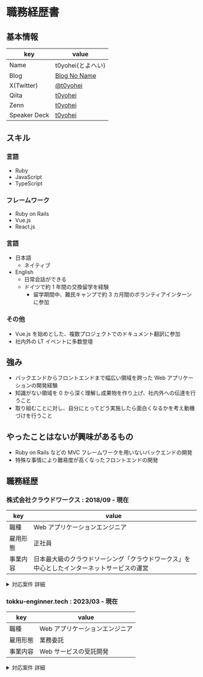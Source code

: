 # 職務経歴書

## 基本情報

|key|value|
|---|-----|
|Name|t0yohei(とよへい)|
|Blog|[Blog No Name](https://blog-no-name.com/)|
|X(Twitter)|[@t0yohei](https://twitter.com/t0yohei)|
|Qiita|[t0yohei](https://qiita.com/t0yohei)|
|Zenn|[t0yohei](https://zenn.dev/t0yohei)|
|Speaker Deck|[t0yohei](https://speakerdeck.com/t0yohei)|

## スキル
### 言語
- Ruby
- JavaScript
- TypeScript

### フレームワーク

- Ruby on Rails
- Vue.js
- React.js

### 言語

- 日本語
  - ネイティブ
- English
  - 日常会話ができる
  - ドイツで約 1 年間の交換留学を経験
    - 留学期間中、難民キャンプで約 3 カ月間のボランティアインターンに参加

### その他

- Vue.js を始めとした、複数プロジェクトでのドキュメント翻訳に参加
- 社内外の LT イベントに多数登壇

## 強み

- バックエンドからフロントエンドまで幅広い領域を跨った Web アプリケーションの開発経験
- 知識がない領域を 0 から深く理解し成果物を作り上げ、社内外への伝達を行うこと
- 取り組むことに対し、自分にとってどう実施したら面白くなるかを考え動機づけを行うこと

## やったことはないが興味があるもの

- Ruby on Rails などの MVC フレームワークを用いないバックエンドの開発
- 特殊な事情により難易度が高くなったフロントエンドの開発

## 職務経歴

### 株式会社クラウドワークス : 2018/09 - 現在

|key|value|
|---|-----|
|職種|Web アプリケーションエンジニア|
|雇用形態|正社員|
|事業内容|日本最大級のクラウドソーシング「クラウドワークス」を中心としたインターネットサービスの運営|

<details>
<summary>対応案件 詳細</summary>

#### デザインシステムの構築・運用 : 2022/10 - 現在

##### 業務内容

- デザインシステム構築のための技術選定
- デザイントークンの実装
- コンポーネントライブラリの開発
- GridSystem の開発
- デザインシステムを利用した、複数画面・Header・Footer のリプレイス
- デザインシステム利用促進のための環境整備

##### 実績・取り組み

デザインシステム構築のリードエンジニアとして他職種のメンバーと共同しながら、デザインシステムの立ち上げと開発組織への定着を推進しました。

##### 活動記録

(テックブログ)
- [サービスのヘッダーリプレイスがたいへんだった話](https://engineer.crowdworks.jp/entry/2024/05/21/103300)
- [RubyKaigi 2024 のブースコンテンツ用に ruby.wasm を使用したクイズアプリを作成しました](https://engineer.crowdworks.jp/entry/2024/05/15/094311)
- [crowdworks.jp のデザインシステム構築活動を振り返る 2023 (実装編)](https://engineer.crowdworks.jp/entry/2023/12/21/114413)
- [Vue.js で作る GridSystem](https://engineer.crowdworks.jp/entry/2023/10/28/114403)
- [デザインシステムを作るのはなぜ難しいのか](https://engineer.crowdworks.jp/entry/2023/03/03/190000)

(登壇)
- [Vueを使ってGrid Systemを実装した話：Vue Fes Japan 2023](https://www.youtube.com/watch?v=fKdP6y9DtZQ)

##### 開発環境

- 【OS】
  - MacOs
- 【言語】
  - Ruby
  - JavaScript
  - TypeScript
- 【フレームワーク】
  - Ruby on Rails
  - Vue.js
- 【その他】
  - Github
  - Docker
  - Storybook

##### チーム構成

- 【役割】
  - リードエンジニア
- 【プロジェクト規模】
  - エンジニア 3 名
  - PO 1 名
  - デザイナー 4 名

<!-- #### メンバーペイ : 2022/04 - 2022/09

#### polish : 2022/04 - 2022/09

#### デリバード : 2020/08 - 2021/10

#### cosmos : 2019/11 - 2021/07

#### 玉露 : 2018/09 - 2019/10 -->

</details>

### tokku‑enginner.tech : 2023/03 - 現在

|key|value|
|---|-----|
|職種|Web アプリケーションエンジニア|
|雇用形態|業務委託|
|事業内容|Web サービスの受託開発|

<details>
<summary>対応案件 詳細</summary>

#### 工務店用顧客管理サービスの受託開発 : 2023/03 - 現在

##### 業務内容

- モノリシック Rails アプリケーションの Web API 化。
- Rails と React を用いたアプリケーションの機能開発。

##### 実績・取り組み

Rails アプリケーションの Web API 化にあたり、テストが一つもなかった状態から API 化した全機能に対し request spec (API テスト)を作成した。
それを用いることで、Rails のアップデートをスムーズに行うことができた。

##### 開発環境

- 【OS】
  - MacOs
- 【言語】
  - Ruby
  - JavaScript
  - TypeScript
- 【フレームワーク】
  - Ruby on Rails
  - React.js
- 【その他】
  - Github
  - Docker

##### チーム構成

- 【役割】
  - 業務委託エンジニア
- 【プロジェクト規模】
  - エンジニア 2 名

</details>

<!-- ## 課外活動

### 社外プロジェクト
* [運営に携わっているコミュニティ](そのコミュニティのconnpassやカンファレンスページのリンクとか)
* [副業で携わっているサービス](そのサービスのランディングページのリンクとか)

### 過去の登壇資料
* [Speaker Deck](Speaker Deckの自分の資料のページとか)

### 受賞歴
* [イベント名と受賞した賞](イベントのランディングページのリンクや、結果がわかる記事など)

### 執筆歴
* [書籍の名前](Amazonのリンクとか)
* [Qiita](Qiitaの自分のプロフィールのリンクとか)
* [ネットメディアの記事](記事のリンクとか)
* [SoftwareDesignやWEB+DBのこの月の特集](その月のアーカイブのリンクとか)
* [技術系同人誌](boothのリンクとか自分のサイトの紹介リンクとか) -->
